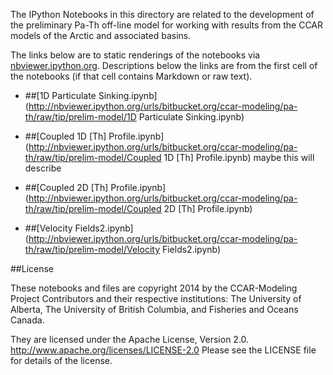 The IPython Notebooks in this directory are related to the
development of the preliminary Pa-Th off-line model for working with
results from the CCAR models of the Arctic and associated basins.

The links below are to static renderings of the notebooks via
[nbviewer.ipython.org](http://nbviewer.ipython.org/).
Descriptions below the links are from the first cell of the notebooks
(if that cell contains Markdown or raw text).

* ##[1D Particulate Sinking.ipynb](http://nbviewer.ipython.org/urls/bitbucket.org/ccar-modeling/pa-th/raw/tip/prelim-model/1D Particulate Sinking.ipynb)  
    
* ##[Coupled 1D [Th] Profile.ipynb](http://nbviewer.ipython.org/urls/bitbucket.org/ccar-modeling/pa-th/raw/tip/prelim-model/Coupled 1D [Th] Profile.ipynb) maybe this will describe  
    
* ##[Coupled 2D [Th] Profile.ipynb](http://nbviewer.ipython.org/urls/bitbucket.org/ccar-modeling/pa-th/raw/tip/prelim-model/Coupled 2D [Th] Profile.ipynb)  
    
* ##[Velocity Fields2.ipynb](http://nbviewer.ipython.org/urls/bitbucket.org/ccar-modeling/pa-th/raw/tip/prelim-model/Velocity Fields2.ipynb)  


##License

These notebooks and files are copyright 2014
by the CCAR-Modeling Project Contributors
and their respective institutions: The University of Alberta,
The University of British Columbia,
and Fisheries and Oceans Canada.

They are licensed under the Apache License, Version 2.0.
http://www.apache.org/licenses/LICENSE-2.0
Please see the LICENSE file for details of the license.
